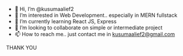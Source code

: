 - 👋 Hi, I’m @kusumaalief2
- 👀 I’m interested in Web Development.. especially in MERN fullstack
- 🌱 I’m currently learning React JS, Express
- 💞️ I’m looking to collaborate on simple or intermediate project
- 📫 How to reach me.. just contact me in kusumaalief2@gmail.com

THANK YOU
